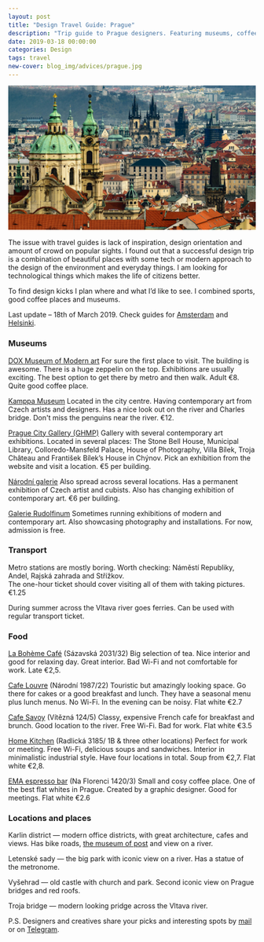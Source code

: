 ```yaml
---
layout: post
title: "Design Travel Guide: Prague"
description: "Trip guide to Prague designers. Featuring museums, coffee places and environmental design in the the Czech capital."
date: 2019-03-18 00:00:00
categories: Design
tags: travel
new-cover: blog_img/advices/prague.jpg
---
```


<span class="p1000">![Prague design travel guide](/blog_img/advices/prague.jpg)</span>

The issue with travel guides is lack of inspiration, design orientation and amount of crowd on popular sights. I found out that a successful design trip is a combination of beautiful places with some tech or modern approach to the design of the environment and everyday things. I am looking for technological things which makes the life of citizens better.

To find design kicks I plan where and what I’d like to see. I combined sports, good coffee places and museums.

Last update – 18th of March 2019. Check guides for [Amsterdam](http://yuriy.eu/design/2019/03/06/amsterdam-design-guide.html) and [Helsinki](http://yuriy.eu/design/2019/03/07/helsinki-design-guide.html). 

### Museums

[DOX Museum of Modern art](https://www.dox.cz/en/) For sure the first place to visit. The building is awesome. There is a huge zeppelin on the top. Exhibitions are usually exciting. The best option to get there by metro and then walk. Adult €8. Quite good coffee place.

[Kamppa Museum](http://www.museumkampa.cz/en/) Located in the city centre. Having contemporary art from Czech artists and designers. Has a nice look out on the river and Charles bridge. Don't miss the penguins near the river. €12.

[Prague City Gallery (GHMP)](http://en.ghmp.cz) Gallery with several contemporary art exhibitions. Located in several places: The Stone Bell House, Municipal Library, Colloredo-Mansfeld Palace, House of Photography, Villa Bílek, Troja Château and František Bílek’s House in Chýnov. Pick an exhibition from the website and visit a location. €5 per building.

[Národní galerie](https://www.ngprague.cz/en/) Also spread across several locations. Has a permanent exhibition of Czech artist and cubists. Also has changing exhibition of contemporary art. €6 per building.

[Galerie Rudolfinum](http://www.galerierudolfinum.cz/en/) Sometimes running exhibitions of modern and contemporary art. Also showcasing photography and installations. For now, admission is free. 

### Transport

Metro stations are mostly boring. Worth checking: Náměstí Republiky, Andel, Rajská zahrada and Střížkov.<br>The one-hour ticket should cover visiting all of them with taking pictures. €1.25

During summer across the Vltava river goes ferries. Can be used with regular transport ticket.

### Food

[La Bohème Café](https://foursquare.com/v/la-bohème-café/5346a7b311d297409345d032) (Sázavská 2031/32) Big selection of tea. Nice interior and good for relaxing day. Great interior. Bad Wi-Fi and not comfortable for work. Late €2,5.

[Cafe Louvre](https://www.cafelouvre.cz/en) (Národní 1987/22) Touristic but amazingly looking space. Go there for cakes or a good breakfast and lunch. They have a seasonal menu plus lunch menus. No Wi-Fi. In the evening can be noisy. Flat white €2.7

[Cafe Savoy](http://cafesavoy.ambi.cz/en/) (Vítězná 124/5) Classy, expensive French cafe for breakfast and brunch. Good location to the river. Free Wi-Fi. Bad for work. Flat white €3.5

[Home Kitchen](http://www.homekitchen.cz/cs/andel-2/) (Radlická 3185/ 1B & three other locations) Perfect for work or meeting. Free Wi-Fi, delicious soups and sandwiches. Interior in minimalistic industrial style. Have four locations in total. Soup from €2,7. Flat white €2,8. 

[EMA espresso bar](https://www.emaespressobar.cz/en) (Na Florenci 1420/3) Small and cosy coffee place. One of the best flat whites in Prague. Created by a graphic designer. Good for meetings. Flat white €2.6 



### Locations and places

Karlin district — modern office districts, with great architecture, cafes and views. Has bike roads, [the museum of post](https://www.prague.eu/en/object/places/607/postal-museum-postovni-muzeum?back=1) and view on a river.

Letenské sady — the big park with iconic view on a river. Has a statue of the metronome.

Vyšehrad — old castle with church and park. Second iconic view on Prague bridges and red roofs.

Troja bridge — modern looking pridge across the Vltava river.



P.S. Designers and creatives share your picks and interesting spots by <a href="mailto:yuriysteam@icloud.com" target="_top">mail</a> or on <a href="https://t.me/yuriysteam">Telegram</a>.